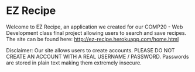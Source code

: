 # EZ Recipe

Welcome to EZ Recipe, an application we created for our COMP20 - Web Development class final project allowing users to search and save recipes. The site can be found here: http://ez-recipe.herokuapp.com/home.html

Disclaimer: Our site allows users to create accounts. PLEASE DO NOT CREATE AN ACCOUNT WITH A REAL USERNAME / PASSWORD. Passwords are stored in plain text making them extremely insecure. 
